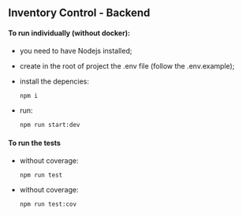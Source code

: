 ## Inventory Control - Backend

#### To run individually (without docker):

- you need to have Nodejs installed;

- create in the root of project the .env file (follow the .env.example);

- install the depencies:

  ```bash
  npm i
  ```

- run:

  ```bash
  npm run start:dev
  ```

#### To run the tests

- without coverage:

  ```bash
  npm run test
  ```

- without coverage:

  ```bash
  npm run test:cov
  ```
